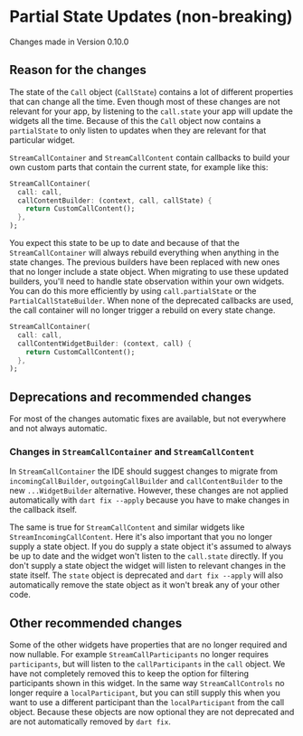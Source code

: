 # Partial State Updates (non-breaking)
Changes made in Version 0.10.0

## Reason for the changes
The state of the `Call` object (`CallState`) contains a lot of different properties that can change all the time. Even though most of these changes are not relevant for your app, by listening to the `call.state` your app will update the widgets all the time. Because of this the `Call` object now contains a `partialState` to only listen to updates when they are relevant for that particular widget.

`StreamCallContainer` and `StreamCallContent` contain callbacks to build your own custom parts that contain the current state, for example like this:

```dart
StreamCallContainer(
  call: call,
  callContentBuilder: (context, call, callState) {
    return CustomCallContent();
  },
);
```

You expect this state to be up to date and because of that the `StreamCallContainer` will always rebuild everything when anything in the state changes. The previous builders have been replaced with new ones that no longer include a state object. When migrating to use these updated builders, you'll need to handle state observation within your own widgets. You can do this more efficiently by using `call.partialState` or the `PartialCallStateBuilder`. When none of the deprecated callbacks are used, the call container will no longer trigger a rebuild on every state change.

```dart
StreamCallContainer(
  call: call,
  callContentWidgetBuilder: (context, call) {
    return CustomCallContent();
  },
);
```

## Deprecations and recommended changes
For most of the changes automatic fixes are available, but not everywhere and not always automatic.

### Changes in `StreamCallContainer` and `StreamCallContent`
In `StreamCallContainer` the IDE should suggest changes to migrate from `incomingCallBuilder`, `outgoingCallBuilder` and `callContentBuilder` to the new `...WidgetBuilder` alternative. However, these changes are not applied automatically with `dart fix --apply` because you have to make changes in the callback itself.

The same is true for `StreamCallContent` and similar widgets like `StreamIncomingCallContent`. Here it's also important that you no longer supply a state object. If you do supply a state object it's assumed to always be up to date and the widget won't listen to the `call.state` directly. If you don't supply a state object the widget will listen to relevant changes in the state itself. The `state` object is deprecated and `dart fix --apply` will also automatically remove the state object as it won't break any of your other code.

## Other recommended changes
Some of the other widgets have properties that are no longer required and now nullable.
For example `StreamCallParticipants` no longer requires `participants`, but will listen to the `callParticipants` in the `call` object. We have not completely removed this to keep the option for filtering participants shown in this widget. In the same way `StreamCallControls` no longer require a `localParticipant`, but you can still supply this when you want to use a different participant than the `localParticipant` from the call object. Because these objects are now optional they are not deprecated and are not automatically removed by `dart fix`.

